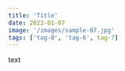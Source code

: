 ```yaml
---
title: 'Title'
date: 2022-01-07
image: '/images/sample-07.jpg'
tags: ['tag-0', 'tag-6', tag-7]
---
```


text
